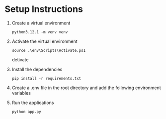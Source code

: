 # Setup Instructions

1. Create a virtual environment
      ```
      python3.12.1 -m venv venv
      ```

2. Activate the virtual environment
      ```
      source .\env\Scripts\Activate.ps1
      ```
      detivate 

3. Install the dependencies
      ```
      pip install -r requirements.txt
      ```

4. Create a .env file in the root directory and add the following environment variables

5. Run the applications
      ```
      python app.py
      ```
